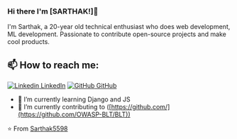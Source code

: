 
### Hi there I'm [SARTHAK!]👋
I'm Sarthak, a 20-year old technical enthusiast who does web development, ML development. Passionate to contribute open-source projects and make cool products.<br>
## 📫 How to reach me: 
[![Linkedin](https://i.stack.imgur.com/gVE0j.png) LinkedIn](https://www.linkedin.com/in/sarthak-sharma-b848b0228/) [![GitHub](https://i.stack.imgur.com/tskMh.png) GitHub](https://github.com/Sarthak5598) 
<!--
**Sarthak5598/Sarthak5598** is a ✨ _special_ ✨ repository because its `README.md` (this file) appears on your GitHub profile.


Here are some ideas to get you started:
- 🤔 I’m looking for help with ...
- 💬 Ask me about ...
- 📫 How to reach me: ...
- 😄 Pronouns: ...
- ⚡ Fun fact: ...
-->

<!--- 🔭 I’m currently working on [Facemask Detector](https://github.com/AkhilGKrishnan/Face-Mask-Detector)-->
- 🌱 I’m currently learning Django and JS  
- 👯 I’m currently contributing to ([https://github.com/](https://github.com/OWASP-BLT/BLT))

⭐️ From [Sarthak5598](https://github.com/Sarthak5598)
